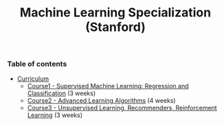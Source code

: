 
<h1 align="center">
  Machine Learning Specialization (Stanford)
</h1>
<br/>

### Table of contents
- [Curriculum](https://github.com/jmcheon/machine_learning_specialization/wiki)
  - [Course1 - Supervised Machine Learning: Regression and Classification](https://github.com/jmcheon/machine_learning_specialization/wiki/Course1-%E2%80%90-Supervised-Machine-Learning:-Regression-and-Classification) (3 weeks)
  - [Course2 - Advanced Learning Algorithms](https://github.com/jmcheon/machine_learning_specialization/wiki/Course2-%E2%80%90-Advanced-Learning-Algorithms) (4 weeks)
  - [Course3 - Unsupervised Learning, Recommenders, Reinforcement Learning](https://github.com/jmcheon/machine_learning_specialization/wiki/Course3-%E2%80%90-Unsupervised-Learning,-Recommenders,-Reinforcement-Learning) (3 weeks)
